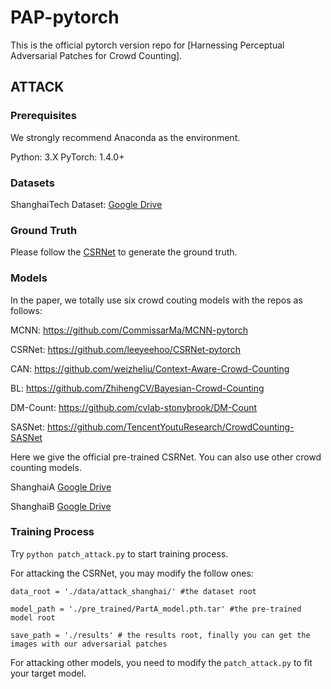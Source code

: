 # PAP-pytorch

This is the official pytorch version repo for [Harnessing Perceptual Adversarial Patches for Crowd Counting].

## ATTACK

### Prerequisites
We strongly recommend Anaconda as the environment.

Python: 3.X
PyTorch: 1.4.0+


### Datasets
ShanghaiTech Dataset: [Google Drive](https://drive.google.com/open?id=16dhJn7k4FWVwByRsQAEpl9lwjuV03jVI)

### Ground Truth

Please follow the [CSRNet](https://github.com/leeyeehoo/CSRNet-pytorch) to generate the ground truth.

### Models
In the paper, we totally use six crowd couting models with the repos as follows:

MCNN: https://github.com/CommissarMa/MCNN-pytorch

CSRNet: https://github.com/leeyeehoo/CSRNet-pytorch

CAN: https://github.com/weizheliu/Context-Aware-Crowd-Counting

BL: https://github.com/ZhihengCV/Bayesian-Crowd-Counting

DM-Count: https://github.com/cvlab-stonybrook/DM-Count

SASNet: https://github.com/TencentYoutuResearch/CrowdCounting-SASNet

Here we give the official pre-trained CSRNet. You can also use other crowd counting models. 

ShanghaiA  [Google Drive](https://drive.google.com/open?id=1Z-atzS5Y2pOd-nEWqZRVBDMYJDreGWHH)

ShanghaiB  [Google Drive](https://drive.google.com/open?id=1zKn6YlLW3Z9ocgPbP99oz7r2nC7_TBXK)

### Training Process

 Try `python patch_attack.py` to start training process.

For attacking the CSRNet, you may modify the follow ones:

`data_root = './data/attack_shanghai/' #the dataset root`

`model_path = './pre_trained/PartA_model.pth.tar' #the pre-trained model root`

`save_path = './results' # the results root, finally you can get the images with our adversarial patches`

For attacking other models, you need to modify the `patch_attack.py` to fit your target model. 



